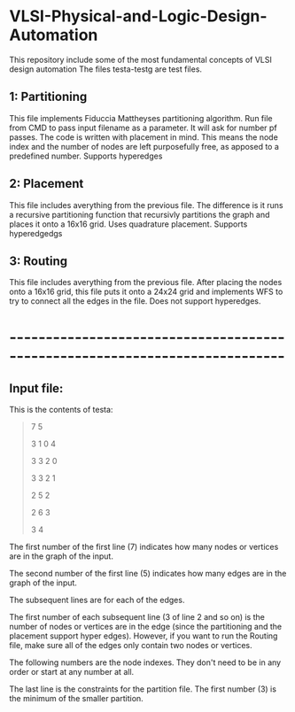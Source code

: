 # VLSI-Physical-and-Logic-Design-Automation
This repository include some of the most fundamental concepts of VLSI design automation
The files testa-testg are test files.

## 1: Partitioning
This file implements Fiduccia Mattheyses partitioning algorithm. Run file from CMD to pass input filename as a parameter. It will ask for number pf passes. The code is written with placement in mind. This means the node index and the number of nodes are left purposefully free, as apposed to a predefined number. Supports hyperedges
## 2: Placement
This file includes averything from the previous file. The difference is it runs a recursive partitioning function that recursivly partitions the graph and places it onto a 16x16 grid. Uses quadrature placement. Supports hyperedgedgs
## 3: Routing
This file includes averything from the previous file. After placing the nodes onto a 16x16 grid, this file puts it onto a 24x24 grid and implements WFS to try to connect all the edges in the file. Does not support hyperedges.

# ----------------------------------------------------------------------------

## Input file:
This is the contents of testa:

> 7 5
>
> 3 1 0 4 
>
> 3 3 2 0 
>
> 3 3 2 1 
>
> 2 5 2 
>
> 2 6 3 
>
> 3 4

The first number of the first line (7) indicates how many nodes or vertices are in the graph of the input.

The second number of the first line (5) indicates how many edges are in the graph of the input.

The subsequent lines are for each of the edges.

The first number of each subsequent line (3 of line 2 and so on) is the number of nodes or vertices are in the edge (since the partitioning and the placement support hyper edges). However, if you want to run the Routing file, make sure all of the edges only contain two nodes or vertices.

The following numbers are the node indexes. They don't need to be in any order or start at any number at all.

The last line is the constraints for the partition file. The first number (3) is the minimum of the smaller partition.
